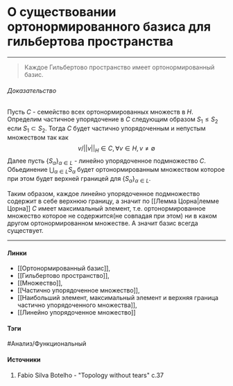 # О существовании ортонормированного базиса для гильбертова пространства
***
>Каждое Гильбертово пространство имеет ортонормированный базис.
###### Доказательство
Пусть $C$ - семейство всех ортонормированных множеств в $H$. Определим частичное упорядочение в $C$ следующим образом $S_{1}\le S_{2}$ если $S_{1}\subset S_{2}$. Тогда $C$ будет частично упорядоченным и непустым множеством так как
$$
v/||v||_{H}\in C,\forall v\in H,v\ne\emptyset
$$
Далее пусть $\{S_{\alpha}\}_{\alpha\in L}$ - линейно упорядоченное подмножество $C$. Обьединение $\bigcup_{\alpha\in L}S_{\alpha}$ будет ортонормированным множеством которое при этом будет верхней границей для $\{S_{\alpha}\}_{\alpha\in L}$.

Таким образом, каждое линейно упорядоченное подмножество содержит в себе верхнюю границу, а значит по [[Лемма Цорна|лемме Цорна]] $C$ имеет максимальный элемент, т.е. ортонормированное множество которое не содержится(не совпадая при этом) ни в каком другом ортонормированном множестве. А значит базис всегда существует.
***
#### Линки
- [[Ортонормированный базис]],
- [[Гильбертово пространство]],
- [[Множество]],
- [[Частично упорядоченное множество]],
- [[Наибольший элемент, максимальный элемент и верхняя граница частично упорядоченного множества]],
- [[Линейно упорядоченное множество]]
#### Тэги
 #Анализ/Функциональный 
#### Источники
1. Fabio Silva Botelho - "Topology without tears" c.37